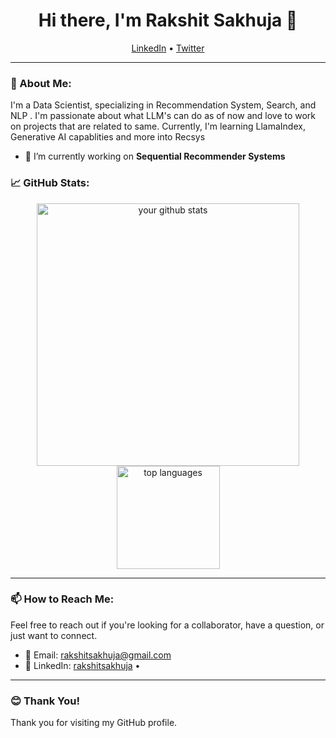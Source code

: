 <h1 align="center">Hi there, I'm Rakshit Sakhuja 👋</h1>

<p align="center">
    <a href="https://www.linkedin.com/in/rakshitsakhuja/">LinkedIn</a> •
<!--     <a href="https://yourwebsite.com">Website</a> • -->
    <a href="https://twitter.com/rakki_99">Twitter</a>
</p>

---

### 🤵 About Me:

I'm a Data Scientist, specializing in Recommendation System, Search, and NLP . I'm passionate about what LLM's can do as of now and love to work on projects that are related to same. Currently, I'm learning LlamaIndex, Generative AI capablities and more into Recsys
<!-- [describe types of projects]-->
- 🔭 I’m currently working on **Sequential Recommender Systems**
<!-- - 🌱 I’m currently learning **[Something New You're Learning]** 
- 👯 I’m looking to collaborate on **[Projects or Topics]**
- 🤔 I’m looking for help with **[Topic or Project]**
- 💬 Ask me about **[Your Expertise]**
- 📫 How to reach me: **[Your Email]**
- 😄 Pronouns: [Your Pronouns]
- ⚡ Fun fact: [A fun fact about you]-->

### 📈 GitHub Stats:

<p align="center">
  <a href="https://github.com/rakshitsakhuja">
    <img src="https://github-readme-stats.vercel.app/api?username=rakshitsakhuja&show_icons=true&theme=radical" alt="your github stats" width="420"/>
    <img src="https://github-readme-stats.vercel.app/api/top-langs/?username=rakshitsakhuja&layout=compact&theme=radical" alt="top languages" height="165"/>
  </a>
</p>

---
<!--
### 🛠️ Technologies & Tools:

[Include badges for your skills, like programming languages, tools, frameworks, etc.]

---

### 🎨 Portfolio:

[Showcase a few key projects. Provide images, GIFs, or links to demos and their respective GitHub repositories.]

---

### 📝 Latest Blog Posts:

[Link to your latest blog posts if you have a blog. This section can be dynamic if you integrate your blog's RSS feed.]

---
-->
### 📫 How to Reach Me:

Feel free to reach out if you're looking for a collaborator, have a question, or just want to connect.

- 📧 Email: rakshitsakhuja@gmail.com
- 💼 LinkedIn: <a href="https://www.linkedin.com/in/rakshitsakhuja/">rakshitsakhuja</a> •


---

### 😊 Thank You!

Thank you for visiting my GitHub profile.



<!--
**rakshitsakhuja/rakshitsakhuja** is a ✨ _special_ ✨ repository because its `README.md` (this file) appears on your GitHub profile.

Here are some ideas to get you started:

- 🔭 I’m currently working on ...
- 🌱 I’m currently learning ...
- 👯 I’m looking to collaborate on ...
- 🤔 I’m looking for help with ...
- 💬 Ask me about ...
- 📫 How to reach me: ...
- 😄 Pronouns: ...
- ⚡ Fun fact: ...
-->
